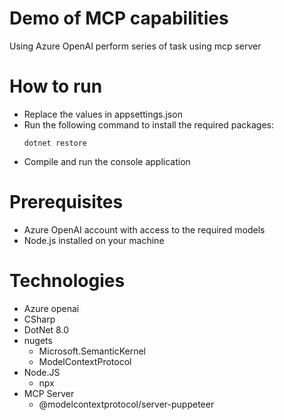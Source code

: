 # Demo of MCP capabilities 
Using Azure OpenAI perform series of task using mcp server

# How to run
- Replace the values in appsettings.json
- Run the following command to install the required packages:
  ```
  dotnet restore
  ```
- Compile and run the console application
# Prerequisites
- Azure OpenAI account with access to the required models
- Node.js installed on your machine

# Technologies
- Azure openai
- CSharp
- DotNet 8.0
- nugets
	- Microsoft.SemanticKernel
	- ModelContextProtocol
- Node.JS
	- npx
- MCP Server
	- @modelcontextprotocol/server-puppeteer